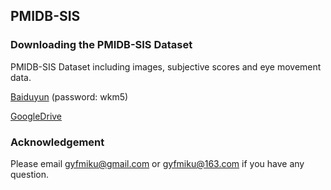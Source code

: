 ## PMIDB-SIS

### Downloading the PMIDB-SIS Dataset
PMIDB-SIS Dataset including images, subjective scores and eye movement data.

[Baiduyun](https://pan.baidu.com/s/1yY_Xd3cm2l8DFJzijrlm5w) (password: wkm5) 

[GoogleDrive](https://drive.google.com/file/d/1PzoSv5F7FBP-8HTEf5t3nwAGli_3ARTH/view?usp=sharing)

### Acknowledgement

Please email [gyfmiku@gmail.com](mailto:gyfmiku@gmail.com) or [gyfmiku@163.com](mailto:gyfmiku@163.com) if you have any question.
